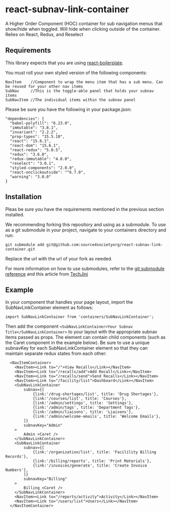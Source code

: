 # react-subnav-link-container
A Higher Order Component (HOC) container for sub navigation menus that show/hide when toggled. Will hide when clicking outside of the container. Relies on React, Redux, and Reselect

## Requirements

This library expects that you are using [react-boilerplate](https://github.com/react-boilerplate/react-boilerplate). 

You must roll your own styled version of the following components:

    NavItem    //Component to wrap the menu item that has a sub menu. Can be reused for your other nav items
    SubNav     //This is the toggle-able panel that holds your subnav items
    SubNavItem //The individual items within the subnav panel

   
Please be sure you have the following in your package.json:

    "dependencies": {
      "babel-polyfill": "6.23.0",
      "immutable": "3.8.1",
      "invariant": "2.2.2",
      "prop-types": "15.5.10",
      "react": "15.6.1",
      "react-dom": "15.6.1",
      "react-redux": "5.0.5",
      "redux": "3.6.0",
      "redux-immutable": "4.0.0",
      "reselect": "3.0.1",
      "styled-components": "2.0.0",
      "react-onclickoutside": "^6.7.0",    
      "warning": "3.0.0"
    }

## Installation

Pleas be sure you have the requirements mentioned in the previous section installed.

We recommending forking this repository and using as a submodule. To use as a git submodule in your project, navigate to your containers directory and run:

    git submodule add git@github.com:source4societyorg/react-subnav-link-container.git

Replace the url with the url of your fork as needed.

For more information on how to use submodules, refer to the [git submodule reference](https://git-scm.com/docs/git-submodule) and this article from [TechJini](http://www.techjini.com/blog/working-with-git-submodules/)

## Example

In your component that handles your page layout, import the SubNavLinkContainer element as follows:

    import SubNavLinkContainer from 'containers/SubNavLinkContainer';

Then add the component `<SubNavLinkContainer>Your Subnav Title</SubNavLinkContainer>` to your layout with the appropriate subnav items passed as props. The element can contain child components (such as the Caret component in the example below). Be sure to use a unique subnavKey for each SubNavLinkContainer element so that they can maintain separate redux states from each other:

	  <NavItemContainer>
		<NavItem><Link to="/">View Recalls</Link></NavItem>
		<NavItem><Link to="/recalls/add">Add Recall</Link></NavItem>
		<NavItem><Link to="/recalls/send">Send Recalls</Link></NavItem>
		<NavItem><Link to="/facility/list">Dashboard</Link></NavItem>
		<SubNavLinkContainer
			subnav={[
				{link:'/drug-shortages/list', title: 'Drug Shortages'},
				{link:'/courses/list', title: 'Courses'},
				{link:'/admin/settings', title: 'Settings'},
				{link:'/admin/tags', title: 'Department Tags'},
				{link:'/admin/liaisons', title: 'Liaisons'},
				{link:'/admin/welcome-emails', title: 'Welcome Emails'},
			]}
			subnavKey="Admin"
		>
			Admin <Caret />
		</SubNavLinkContainer> 
		<SubNavLinkContainer
			subnav={[
				{link:'/organization/list', title: 'Facilility Billing Records'},
				{link:'/billing/reports', title: 'Print Materials'},
				{link:'/invoices/generate', title: 'Create Invoice Numbers'},
			]}
			subnavKey="Billing"
		>
			Billing <Caret />
		</SubNavLinkContainer>    
		<NavItem><Link to="/reports/activity">Activity</Link></NavItem>
		<NavItem><Link to="/users/list">Users</Link></NavItem>
	  </NavItemContainer>

